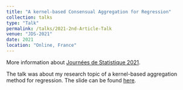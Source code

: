 ```yaml
---
title: "A kernel-based Consensual Aggregation for Regression"
collection: talks
type: "Talk"
permalink: /talks/2021-2nd-Article-Talk
venue: "JDS-2021"
date: 2021
location: "Online, France"
---
```


More information about [Journées de Statistique 2021](https://jds2021.sciencesconf.org/).

The talk was about my research topic of a kernel-based aggregation method for regression. 
The slide can be found [here](/files/SFDS2021-SotheaHAS.pdf).  

